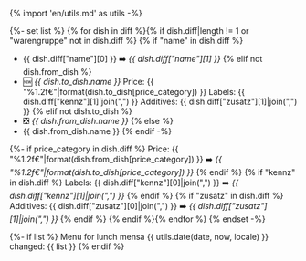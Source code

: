 {% import 'en/utils.md' as utils -%}

{%- set list %}
{% for dish in diff %}{% if dish.diff|length != 1 or "warengruppe" not in dish.diff %}
{% if "name" in dish.diff %}
- {{ dish.diff["name"][0] }} ➡️ *{{ dish.diff["name"][1] }}*
{% elif not dish.from_dish %}
- 🆕 *{{ dish.to_dish.name }}*
    Price: {{ "%1.2f€"|format(dish.to_dish[price_category]) }}
    Labels: {{ dish.diff["kennz"][1]|join(",") }}
    Additives: {{ dish.diff["zusatz"][1]|join(",") }}
{% elif not dish.to_dish %}
- ❎ *{{ dish.from_dish.name }}*
{% else %}
- {{ dish.from_dish.name }}
{% endif -%}

{%- if price_category in dish.diff %}
    Price: {{ "%1.2f€"|format(dish.from_dish[price_category]) }} ➡️ *{{ "%1.2f€"|format(dish.to_dish[price_category]) }}*
{% endif %}
{% if "kennz" in dish.diff %}
    Labels: {{ dish.diff["kennz"][0]|join(",") }} ➡️ *{{ dish.diff["kennz"][1]|join(",") }}*
{% endif %}
{% if "zusatz" in dish.diff %}
    Additives: {{ dish.diff["zusatz"][0]|join(",") }} ➡️ *{{ dish.diff["zusatz"][1]|join(",") }}*
{% endif %}
{% endif %}{% endfor %}
{% endset -%}

{%- if list %}
Menu for lunch mensa {{ utils.date(date, now, locale) }} changed:
{{ list }}
{% endif %}

